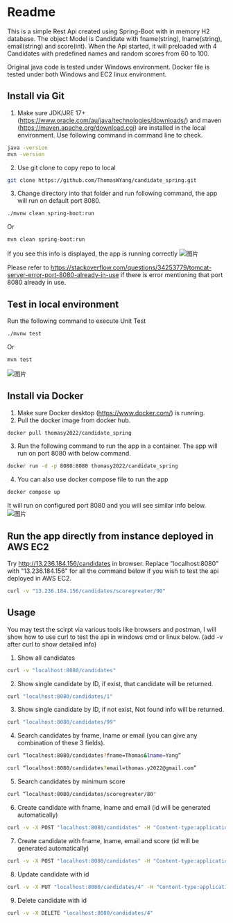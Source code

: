 
# Readme

This is a simple Rest Api created using Spring-Boot with in memory H2 database. The object Model is Candidate with fname(string), lname(string), email(string) and score(int).
When the Api started, it will preloaded with 4 Candidates with predefined names and random scores from 60 to 100.

Original java code is tested under Windows environment. Docker file is tested under both Windows and EC2 linux environment.

## Install via Git

1. Make sure JDK/JRE 17+ (https://www.oracle.com/au/java/technologies/downloads/) and maven (https://maven.apache.org/download.cgi) are installed in the local environment.
Use following command in command line to check.
```sh
java -version
mvn -version
```
2. Use git clone to copy repo to local
```sh
git clone https://github.com/ThomasWYang/candidate_spring.git
```
3. Change directory into that folder and run following command, the app will run on default port 8080.
```sh
./mvnw clean spring-boot:run
```
Or
```sh
mvn clean spring-boot:run
```
If you see this info is displayed, the app is running correctly
![图片](https://user-images.githubusercontent.com/84115795/219512379-42235cb8-0569-4b2c-a6e8-592e8f5369f5.png)

Please refer to https://stackoverflow.com/questions/34253779/tomcat-server-error-port-8080-already-in-use if there is error mentioning that port 8080 already in use.

## Test in local environment

Run the following command to execute Unit Test
```sh
./mvnw test
```
Or
```sh
mvn test
```
![图片](https://user-images.githubusercontent.com/84115795/219512711-6f713a0c-11a8-478e-a95d-a717434f60c9.png)

## Install via Docker

1. Make sure Docker desktop (https://www.docker.com/) is running.
2. Pull the docker image from docker hub.
```sh
docker pull thomasy2022/candidate_spring
```
3. Run the following command to run the app in a container. The app will run on port 8080 with below command.
```sh
docker run -d -p 8080:8080 thomasy2022/candidate_spring
```
4. You can also use docker compose file to run the app
```sh
docker compose up
```
It will run on configured port 8080 and you will see similar info below. 
![图片](https://user-images.githubusercontent.com/84115795/219513462-6ecf3fe1-9ce0-4bc9-aa5a-f368f246212d.png)

## Run the app directly from instance deployed in AWS EC2

Try http://13.236.184.156/candidates in browser.
Replace "localhost:8080" with "13.236.184.156" for all the command below if you wish to test the api deployed in AWS EC2.
```sh
curl -v "13.236.184.156/candidates/scoregreater/90"
```

## Usage

You may test the scirpt via various tools like browsers and postman, I will show how to use curl to test the api in windows cmd or linux below. (add -v after curl to show detailed info)
1. Show all candidates
```sh
curl -v "localhost:8080/candidates"
```
2. Show single candidate by ID, if exist, that candidate will be returned. 
```sh
curl "localhost:8080/candidates/1"
```
3. Show single candidate by ID, if not exist, Not found info will be returned. 
```sh
curl "localhost:8080/candidates/99"
```
4. Search candidates by fname, lname or email (you can give any combination of these 3 fields).
```sh
curl “localhost:8080/candidates?fname=Thomas&lname=Yang”
```
```sh
curl “localhost:8080/candidates?email=thomas.y2022@gmail.com”
```
5. Search candidates by minimum score
```sh
curl “localhost:8080/candidates/scoregreater/80"
```
6. Create candidate with fname, lname and email (id will be generated automatically)
```sh
curl -v -X POST "localhost:8080/candidates" -H "Content-type:application/json" -d "{\"fname\": \"aaa\", \"lname\": \"bbb\", \"email\":\"aaa@gmail.com\"}"
```
7. Create candidate with fname, lname, email and score (id will be generated automatically)
```sh
curl -v -X POST "localhost:8080/candidates" -H "Content-type:application/json" -d "{\"fname\": \"mmm\", \"lname\": \"nnn\", \"email\":\"mmm@gmail.com\", \"score\":80}"
```
8. Update candidate with id
```sh
curl -v -X PUT "localhost:8080/candidates/4" -H "Content-type:application/json" -d "{\"fname\": \"xxx\", \"lname\": \"yyy\", \"email\":\"xxx@gmail.com\", \"score\":90}"
```
9. Delete candidate with id
```sh
curl -v -X DELETE "localhost:8080/candidates/4"
```
